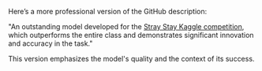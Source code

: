 Here’s a more professional version of the GitHub description:

"An outstanding model developed for the [Stray Stay Kaggle competition](https://www.kaggle.com/competitions/stray-stay/), which outperforms the entire class and demonstrates significant innovation and accuracy in the task." 

This version emphasizes the model's quality and the context of its success.
